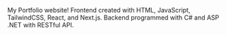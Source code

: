 My Portfolio website! Frontend created with HTML, JavaScript, TailwindCSS, React, and Next.js. Backend programmed with C# and ASP .NET with RESTful API.
